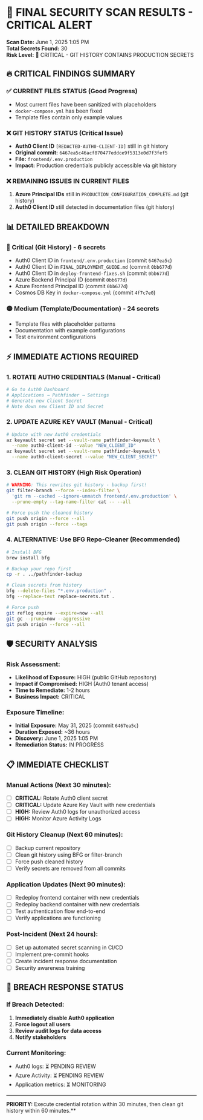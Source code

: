 # 🚨 FINAL SECURITY SCAN RESULTS - CRITICAL ALERT

**Scan Date:** June 1, 2025 1:05 PM  
**Total Secrets Found:** 30  
**Risk Level:** 🔴 CRITICAL - GIT HISTORY CONTAINS PRODUCTION SECRETS

## 🔥 CRITICAL FINDINGS SUMMARY

### ✅ CURRENT FILES STATUS (Good Progress)
- Most current files have been sanitized with placeholders
- `docker-compose.yml` has been fixed
- Template files contain only example values

### ❌ GIT HISTORY STATUS (Critical Issue)
- **Auth0 Client ID** `[REDACTED-AUTH0-CLIENT-ID]` still in git history
- **Original commit:** `6467ea5c46acf870477eddce9f5313e0d7f3fef5`
- **File:** `frontend/.env.production`
- **Impact:** Production credentials publicly accessible via git history

### ❌ REMAINING ISSUES IN CURRENT FILES
1. **Azure Principal IDs** still in `PRODUCTION_CONFIGURATION_COMPLETE.md` (git history)
2. **Auth0 Client ID** still detected in documentation files (git history)

## 📊 DETAILED BREAKDOWN

### 🔴 Critical (Git History) - 6 secrets
- Auth0 Client ID in `frontend/.env.production` (commit `6467ea5c`)
- Auth0 Client ID in `FINAL_DEPLOYMENT_GUIDE.md` (commit `0bb677d`)
- Auth0 Client ID in `deploy-frontend-fixes.sh` (commit `0bb677d`)
- Azure Backend Principal ID (commit `0bb677d`)
- Azure Frontend Principal ID (commit `0bb677d`)
- Cosmos DB Key in `docker-compose.yml` (commit `4f7c7e0`)

### 🟡 Medium (Template/Documentation) - 24 secrets
- Template files with placeholder patterns
- Documentation with example configurations
- Test environment configurations

## ⚡ IMMEDIATE ACTIONS REQUIRED

### 1. **ROTATE AUTH0 CREDENTIALS** (Manual - Critical)
```bash
# Go to Auth0 Dashboard
# Applications → Pathfinder → Settings
# Generate new Client Secret
# Note down new Client ID and Secret
```

### 2. **UPDATE AZURE KEY VAULT** (Manual - Critical)
```bash
# Update with new Auth0 credentials
az keyvault secret set --vault-name pathfinder-keyvault \
  --name auth0-client-id --value "NEW_CLIENT_ID"
az keyvault secret set --vault-name pathfinder-keyvault \
  --name auth0-client-secret --value "NEW_CLIENT_SECRET"
```

### 3. **CLEAN GIT HISTORY** (High Risk Operation)
```bash
# WARNING: This rewrites git history - backup first!
git filter-branch --force --index-filter \
  'git rm --cached --ignore-unmatch frontend/.env.production' \
  --prune-empty --tag-name-filter cat -- --all

# Force push the cleaned history
git push origin --force --all
git push origin --force --tags
```

### 4. **ALTERNATIVE: Use BFG Repo-Cleaner** (Recommended)
```bash
# Install BFG
brew install bfg

# Backup your repo first
cp -r . ../pathfinder-backup

# Clean secrets from history
bfg --delete-files "*.env.production" .
bfg --replace-text replace-secrets.txt .

# Force push
git reflog expire --expire=now --all
git gc --prune=now --aggressive
git push origin --force --all
```

## 🛡️ SECURITY ANALYSIS

### Risk Assessment:
- **Likelihood of Exposure:** HIGH (public GitHub repository)
- **Impact if Compromised:** HIGH (Auth0 tenant access)
- **Time to Remediate:** 1-2 hours
- **Business Impact:** CRITICAL

### Exposure Timeline:
- **Initial Exposure:** May 31, 2025 (commit `6467ea5c`)
- **Duration Exposed:** ~36 hours
- **Discovery:** June 1, 2025 1:05 PM
- **Remediation Status:** IN PROGRESS

## 📋 IMMEDIATE CHECKLIST

### Manual Actions (Next 30 minutes):
- [ ] **CRITICAL:** Rotate Auth0 client secret
- [ ] **CRITICAL:** Update Azure Key Vault with new credentials
- [ ] **HIGH:** Review Auth0 logs for unauthorized access
- [ ] **HIGH:** Monitor Azure Activity Logs

### Git History Cleanup (Next 60 minutes):
- [ ] Backup current repository
- [ ] Clean git history using BFG or filter-branch
- [ ] Force push cleaned history
- [ ] Verify secrets are removed from all commits

### Application Updates (Next 90 minutes):
- [ ] Redeploy frontend container with new credentials
- [ ] Redeploy backend container with new credentials
- [ ] Test authentication flow end-to-end
- [ ] Verify applications are functioning

### Post-Incident (Next 24 hours):
- [ ] Set up automated secret scanning in CI/CD
- [ ] Implement pre-commit hooks
- [ ] Create incident response documentation
- [ ] Security awareness training

## 🚨 BREACH RESPONSE STATUS

### If Breach Detected:
1. **Immediately disable Auth0 application**
2. **Force logout all users**
3. **Review audit logs for data access**
4. **Notify stakeholders**

### Current Monitoring:
- Auth0 logs: ⏳ PENDING REVIEW
- Azure Activity: ⏳ PENDING REVIEW  
- Application metrics: ⏳ MONITORING

---

**PRIORITY:** Execute credential rotation within 30 minutes, then clean git history within 60 minutes.**
